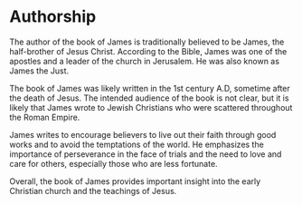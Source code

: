 # Authorship

The author of the book of James is traditionally believed to be James, the half-brother of Jesus Christ. According to the Bible, James was one of the apostles and a leader of the church in Jerusalem. He was also known as James the Just.

The book of James was likely written in the 1st century A.D, sometime after the death of Jesus. The intended audience of the book is not clear, but it is likely that James wrote to Jewish Christians who were scattered throughout the Roman Empire.

James writes to encourage believers to live out their faith through good works and to avoid the temptations of the world. He emphasizes the importance of perseverance in the face of trials and the need to love and care for others, especially those who are less fortunate.

Overall, the book of James provides important insight into the early Christian church and the teachings of Jesus.